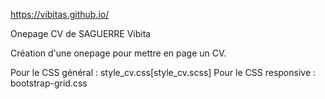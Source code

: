 https://vibitas.github.io/

Onepage CV de SAGUERRE Vibita

Création d'une onepage pour mettre en page un CV.

Pour le CSS général : style_cv.css[style_cv.scss]
Pour le CSS responsive : bootstrap-grid.css
